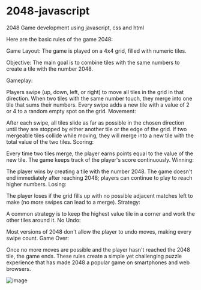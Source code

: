 # 2048-javascript
2048 Game development using javascript, css and html

Here are the basic rules of the game 2048:

Game Layout: The game is played on a 4x4 grid, filled with numeric tiles.

Objective: The main goal is to combine tiles with the same numbers to create a tile with the number 2048.

Gameplay:

Players swipe (up, down, left, or right) to move all tiles in the grid in that direction.
When two tiles with the same number touch, they merge into one tile that sums their numbers.
Every swipe adds a new tile with a value of 2 or 4 to a random empty spot on the grid.
Movement:

After each swipe, all tiles slide as far as possible in the chosen direction until they are stopped by either another tile or the edge of the grid.
If two mergeable tiles collide while moving, they will merge into a new tile with the total value of the two tiles.
Scoring:

Every time two tiles merge, the player earns points equal to the value of the new tile.
The game keeps track of the player's score continuously.
Winning:

The player wins by creating a tile with the number 2048.
The game doesn't end immediately after reaching 2048; players can continue to play to reach higher numbers.
Losing:

The player loses if the grid fills up with no possible adjacent matches left to make (no more swipes can lead to a merge).
Strategy:

A common strategy is to keep the highest value tile in a corner and work the other tiles around it.
No Undo:

Most versions of 2048 don't allow the player to undo moves, making every swipe count.
Game Over:

Once no more moves are possible and the player hasn't reached the 2048 tile, the game ends.
These rules create a simple yet challenging puzzle experience that has made 2048 a popular game on smartphones and web browsers.

![image](https://github.com/alegranados03/2048-javascript/assets/29020755/dffa3f80-d411-414b-a401-d7ded445475a)
